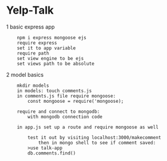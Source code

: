 # Yelp-Talk
1 basic express app

        npm i express mongoose ejs
        require express
        set it to app variable
        require path
        set view engine to be ejs
        set views path to be absolute

2 model basics

        mkdir models
        in models: touch comments.js
        in comments.js file require mongoose:
            const mongoose = require('mongoose);

        require and connect to mongodb:
            with mongodb connection code

        in app.js set up a route and require mongoose as well

            test it out by visiting localhost:3000/makecomment
                then in mongo shell to see if comment saved:
            >use talk-app
            db.comments.find()
